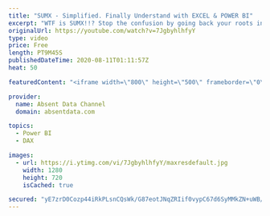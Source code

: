 ```yaml
---
title: "SUMX - Simplified. Finally Understand with EXCEL & POWER BI"
excerpt: "WTF is SUMX!!? Stop the confusion by going back your roots in EXCEL. Follow this simple guide to get instant clarity."
originalUrl: https://youtube.com/watch?v=7JgbyhlhfyY
type: video
price: Free
length: PT9M45S
publishedDateTime: 2020-08-11T01:11:57Z
heat: 50

featuredContent: "<iframe width=\"800\" height=\"500\" frameborder=\"0\" src=\"https://www.youtube.com/embed/7JgbyhlhfyY\" allow=\"accelerometer; autoplay; encrypted-media; gyroscope; picture-in-picture\" allowfullscreen></iframe>"

provider:
  name: Absent Data Channel
  domain: absentdata.com

topics:
  - Power BI
  - DAX

images:
  - url: https://i.ytimg.com/vi/7JgbyhlhfyY/maxresdefault.jpg
    width: 1280
    height: 720
    isCached: true

secured: "yE7zrD0Cozp44iRkPLsnCQsWk/G87eotJNqZRIif0vypC67d6SyMMkZN+uWB/pAXcqxo7xg0GmxJ6mDKlnA5TWKYnruiuzrbNSKo5GsY8yATfNb+WQd3iEzY30MejWIa55BEZUGUuN2jxa+mfHEYdpb6M8Ph+mSetn6U/UBKnlWabyPhQJOiiEU5ROFdOfns+Xaw/jKl3VSfJAXcPo9uwX2II/vfBPEw1dMegGpSDwbflZFih+txcwyPkIsWXYiJiHKAjva0+QFoj1ymdc7CMFa0iDFV/1Jb56woNrFW8x+jY1LMqvFitG4ITnjjLGKwpiJGKTsgc6qfi98sRxYGSXrvmSIzoB1SGkQih1DXJmD7yRPnzGOn9cO/DHASf516jZT8VGP0w+WzkBYaTqhHBxHeVCJPp6MR64kkcTjMR7s=;5b/vLARs5cNSrwsoFxiZ6g=="
---
```


